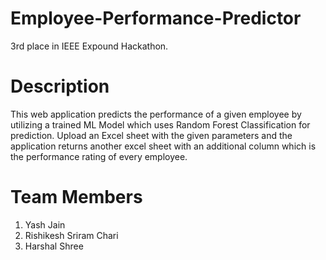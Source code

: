 # Employee-Performance-Predictor
3rd place in IEEE Expound Hackathon.

# Description
This web application predicts the performance of a given employee by utilizing a trained ML Model which uses Random Forest Classification for prediction. Upload an Excel sheet with the given parameters and the application returns another excel sheet with an additional column which is the performance rating of every employee.

# Team Members

1. Yash Jain  
2. Rishikesh Sriram Chari 
3. Harshal Shree  
